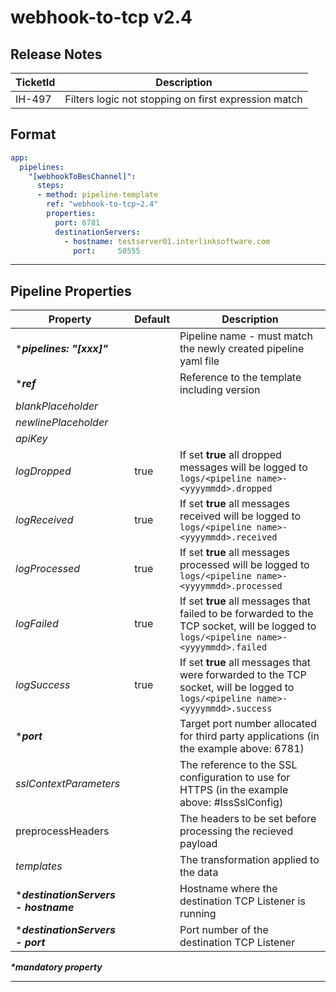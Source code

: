 # webhook-to-tcp v2.4

## Release Notes

| TicketId     | Description |
| ----------- | ----------- |
| IH-497     | Filters logic not stopping on first expression match |

## Format
```yml
app:
  pipelines:
    "[webhookToBesChannel]":
      steps:
      - method: pipeline-template
        ref: "webhook-to-tcp~2.4"
        properties:
          port: 6781
          destinationServers:
            - hostname: testserver01.interlinksoftware.com
              port:     50555
```

***

## Pipeline Properties

| Property | Default | Description |
|---|---|---|
|***_pipelines: "[xxx]"_** | | Pipeline name - must match the newly created pipeline yaml file|
|***_ref_** | | Reference to the template including version |
|_blankPlaceholder_ | |  |
|_newlinePlaceholder_ | |  |
|_apiKey_ | |  |
|_logDropped_|true |If set **true** all dropped messages will be logged to ```logs/<pipeline name>-<yyyymmdd>.dropped```|
|_logReceived_|true |If set **true** all messages received will be logged to ```logs/<pipeline name>-<yyyymmdd>.received```|
|_logProcessed_|true |If set **true** all messages processed will be logged to ```logs/<pipeline name>-<yyyymmdd>.processed```|
|_logFailed_|true |If set **true** all messages that failed to be forwarded to the TCP socket, will be logged to ```logs/<pipeline name>-<yyyymmdd>.failed```|
|_logSuccess_|true |If set **true** all messages that were forwarded to the TCP socket, will be logged to ```logs/<pipeline name>-<yyyymmdd>.success```|
|***_port_**| | Target port number allocated for third party applications (in the example above: 6781)|
|_sslContextParameters_| | The reference to the SSL configuration to use for HTTPS (in the example above: #IssSslConfig)|
|preprocessHeaders| | The headers to be set before processing the recieved payload|
|_templates_| | The transformation applied to the data |
|***_destinationServers - hostname_**| | Hostname where the destination TCP Listener is running|
|***_destinationServers - port_**| | Port number of the destination TCP Listener|
**_*mandatory property_**
***
